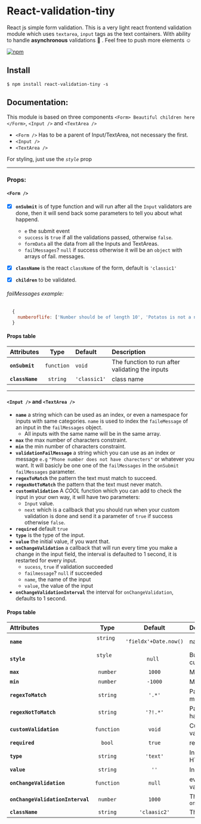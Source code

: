 # React-validation-tiny
React js simple form validation. This is a very light react frontend validation module which uses
`textarea`, `input` tags as the text containers. With ability to handle **asynchronous** validations :twisted_rightwards_arrows: . Feel free to push more elements :relaxed:

[![npm](https://img.shields.io/npm/v/react-validation-tiny.svg?style=plastic)](https://www.npmjs.com/package/react-validation-tiny)


## Install

```
$ npm install react-validation-tiny -s
```

## Documentation:
This module is based on three components `<Form> Beautiful children here </Form>`, `<Input />` and `<TextArea />`  

* `<Form />` Has to be a parent of Input/TextArea, not necessary the first.
* `<Input />`
* `<TextArea />`

For styling, just use the *`style`* prop
___

### Props:

#### `<Form />`

- [x]  **`onSubmit`** is of type function and will run after all the `Input` validators are done, then it will send back some parameters to tell you about what happend.  
  	* `e` the submit event
  	* `success` is `true` if all the validations passed, otherwise `false`.
  	* `formData` all the data from all the Inputs and TextAreas.
  	* `failMessages`? `null` if success otherwise it will be an `object`  with arrays of fail. messages.
- [x]  **`className`** is the react `className` of the form, default is `'classic1'`
- [x]  **`children`** to be validated.


###### failMessages example:
```javascript
  {
  	numberoflife: ['Number should be of length 10', 'Potatos is not a number'],
  }
```


#### Props table

| Attributes            | Type          | Default     | Description |
| :---------            | :--:          | :-----      | :----------- |
| **`onSubmit`**              | `function`    | `void`      | The function to run after validating the inputs|
| **`className`**      			  | `string`      | `'classic1'`   	  | class name	|

___
  

#### `<Input />` and `<TextArea />`

* **`name`** a string which can be used as an index, or even a namespace for inputs with same categories. `name` is used to index the `faileMessage` of an input in the `failMessages` object.
	* All inputs with the same name will be in the same array.
* **`max`** the max number of characters constraint. 
* **`min`** the min number of characters constraint.
* **`validationFailMessage`** a string which you can use as an index or message `e.g` `"Phone number does not have charecters"` or whatever you want. It will basicly be one one of the `failMessages` in the `onSubmit`  `failMessages` parameter.
* **`regexToMatch`** the pattern the text must match to succeed.
* **`regexNotToMatch`** the pattern that the text must never match.
* **`customValidation`** A *COOL* function which you can add to check the input in your own way, it will have two parameters:  
  	* `Input` value.
  	* `next` which is a callback that you should run when your custom validation is done and send it a parameter of `true` if success otherwise `false`. 
* **`required`** default `true`
* **`type`** is the type of the input.
* **`value`** the initial value, if you want that.
* **`onChangeValidation`** a callback that will run every time you make a change in the input field, the interval is defaulted to 1 second, it is restarted for every input.
  	* `sucess`, `true` if validation succeeded
  	* `failmessage`? `null` if succeeded
  	* `name`, the name of the input
  	* `value`, the value of the input
* **`onChangeValidationInterval`** the interval for `onChangeValidation`, defaults to 1 second.


#### Props table

| Attributes            			| Type          | Default     | Description |
| :---------            			| :--:          | :-----:     | :----------- |
| **`name`**                  | `string`      | `'fieldx'+Date.now()`      | name of the field |
| **`style`**                 | `style`       | `null`      | Button container custom styles   |
| **`max`**            				| `number`      | `1000`      | Maximum length								   |
| **`min`**                		| `number`      | `-1000`     | Minimum length								   |
| **`regexToMatch`**          | `string`      | `'.*'`      | Pattern should be matched 			 |
| **`regexNotToMatch`**       | `string`      | `'?!.*'`      | Pattern should not have a match  |
| **`customValidation`**      | `function`    | `void`      | Custom async validation 				 |
| **`required`**              | `bool`        | `true`      | required HTML5									 |
| **`type`**      						| `string`      | `'text'`  		| Input type in HTML5  				  	 |
| **`value`**     						| `string`      | `''`   			| Initial value										 |
| **`onChangeValidation`**    | `function`    | `null`      | every change validation callback |
| **`onChangeValidationInterval`** | `number` | `1000`      | The interval for `onChangeValidation` |
| **`className`**                  | `string` | `'claasic2'`    | The class name             |

